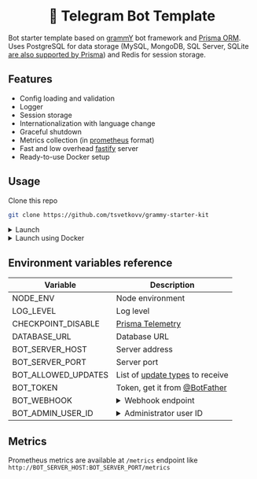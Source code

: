 <h1 align="center">🤖 Telegram Bot Template</h1>

Bot starter template based on [grammY](https://grammy.dev/) bot framework and [Prisma ORM](https://www.prisma.io/).  
Uses PostgreSQL for data storage (MySQL, MongoDB, SQL Server, SQLite [are also supported by Prisma](https://www.prisma.io/docs/reference/database-reference/supported-databases)) and Redis for session storage.

## Features

- Config loading and validation
- Logger
- Session storage
- Internationalization with language change
- Graceful shutdown
- Metrics collection (in [prometheus](https://prometheus.io/) format)
- Fast and low overhead [fastify](https://www.fastify.io/) server
- Ready-to-use Docker setup

## Usage

Clone this repo

```bash
git clone https://github.com/tsvetkovv/grammy-starter-kit
```

<details>
<summary>Launch</summary>

1.  Create environment variables file

```bash
cp .example.bot.env .env
```

2.  Edit [environment variables](#environment-variables-reference) in `.env`

3.  Launch bot

    Development mode:

    ```bash
    # install dependencies
    npm i

    # run migrations
    npx prisma migrate deploy

    # run bot
    npm run dev
    ```

    Production mode:

    ```bash
    # install dependencies
    npm i --only=prod

    # run migrations
    npx prisma migrate deploy

    # build bot
    npm run build

    # run bot
    npm start
    ```

</details>

<details>
<summary>Launch using Docker</summary>

1.  Create development and production environment variables files

```bash
# development
cp .example.bot.env docker-compose.dev.bot.env
cp .example.postgres.env docker-compose.dev.postgres.env

# production
cp .example.bot.env docker-compose.prod.bot.env
cp .example.postgres.env docker-compose.prod.postgres.env
```

2.  Edit [environment variables](#environment-variables-reference) in `docker-compose.dev.bot.env` and `docker-compose.prod.bot.env`

3.  Launch bot

    Development mode:

    ```bash
    # install dependencies
    npm i

    # run migrations
    docker compose run bot npx prisma migrate deploy

    # run bot
    docker compose up
    ```

    Production mode:

    ```bash
    # run migrations
    docker compose -f docker-compose.yml -f docker-compose.prod.yml run bot npx prisma migrate deploy

    # run bot
    docker compose -f docker-compose.yml -f docker-compose.prod.yml up
    ```

</details>

## Environment variables reference

| Variable            | Description                                                                                                                                               |
|---------------------|-----------------------------------------------------------------------------------------------------------------------------------------------------------|
| NODE_ENV            | Node environment                                                                                                                                          |
| LOG_LEVEL           | Log level                                                                                                                                                 |
| CHECKPOINT_DISABLE  | [Prisma Telemetry](https://www.prisma.io/docs/concepts/more/telemetry)                                                                                    |
| DATABASE_URL        | Database URL                                                                                                                                              |
| BOT_SERVER_HOST     | Server address                                                                                                                                            |
| BOT_SERVER_PORT     | Server port                                                                                                                                               |
| BOT_ALLOWED_UPDATES | List of [update types](https://core.telegram.org/bots/api#update) to receive                                                                              |
| BOT_TOKEN           | Token, get it from [@BotFather](https://t.me/BotFather)                                                                                                   |
| BOT_WEBHOOK         | <details><summary>Webhook endpoint</summary>Used for setup a webhook in production mode.</details>                                                        |
| BOT_ADMIN_USER_ID   | <details><summary>Administrator user ID</summary>Commands, such as `/stats` or `/setcommands`, will only be available to the user with this ID.</details> |

## Metrics

Prometheus metrics are available at `/metrics` endpoint like `http://BOT_SERVER_HOST:BOT_SERVER_PORT/metrics`